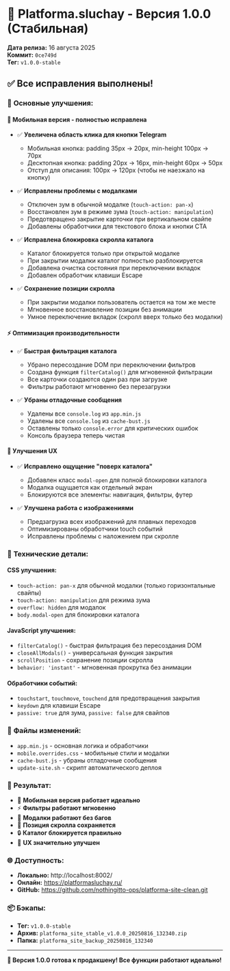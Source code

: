 # 🚀 Platforma.sluchay - Версия 1.0.0 (Стабильная)

**Дата релиза:** 16 августа 2025  
**Коммит:** `0ce749d`  
**Тег:** `v1.0.0-stable`

## ✅ Все исправления выполнены!

### 🎯 **Основные улучшения:**

#### 📱 **Мобильная версия - полностью исправлена**
- ✅ **Увеличена область клика для кнопки Telegram**
  - Мобильная кнопка: padding 35px → 20px, min-height 100px → 70px
  - Десктопная кнопка: padding 20px → 16px, min-height 60px → 50px
  - Отступ для описания: 100px → 120px (чтобы не наезжало на кнопку)

- ✅ **Исправлены проблемы с модалками**
  - Отключен зум в обычной модалке (`touch-action: pan-x`)
  - Восстановлен зум в режиме зума (`touch-action: manipulation`)
  - Предотвращено закрытие карточки при вертикальном свайпе
  - Добавлены обработчики для текстового блока и кнопки CTA

- ✅ **Исправлена блокировка скролла каталога**
  - Каталог блокируется только при открытой модалке
  - При закрытии модалки каталог полностью разблокируется
  - Добавлена очистка состояния при переключении вкладок
  - Добавлен обработчик клавиши Escape

- ✅ **Сохранение позиции скролла**
  - При закрытии модалки пользователь остается на том же месте
  - Мгновенное восстановление позиции без анимации
  - Умное переключение вкладок (скролл вверх только без модалки)

#### ⚡ **Оптимизация производительности**
- ✅ **Быстрая фильтрация каталога**
  - Убрано пересоздание DOM при переключении фильтров
  - Создана функция `filterCatalog()` для мгновенной фильтрации
  - Все карточки создаются один раз при загрузке
  - Фильтры работают мгновенно без перезагрузки

- ✅ **Убраны отладочные сообщения**
  - Удалены все `console.log` из `app.min.js`
  - Удалены все `console.log` из `cache-bust.js`
  - Оставлены только `console.error` для критических ошибок
  - Консоль браузера теперь чистая

#### 🎨 **Улучшения UX**
- ✅ **Исправлено ощущение "поверх каталога"**
  - Добавлен класс `modal-open` для полной блокировки каталога
  - Модалка ощущается как отдельный экран
  - Блокируются все элементы: навигация, фильтры, футер

- ✅ **Улучшена работа с изображениями**
  - Предзагрузка всех изображений для плавных переходов
  - Оптимизированы обработчики touch событий
  - Исправлены проблемы с наложением при скролле

### 🔧 **Технические детали:**

#### **CSS улучшения:**
- `touch-action: pan-x` для обычной модалки (только горизонтальные свайпы)
- `touch-action: manipulation` для режима зума
- `overflow: hidden` для модалок
- `body.modal-open` для блокировки каталога

#### **JavaScript улучшения:**
- `filterCatalog()` - быстрая фильтрация без пересоздания DOM
- `closeAllModals()` - универсальная функция закрытия
- `scrollPosition` - сохранение позиции скролла
- `behavior: 'instant'` - мгновенная прокрутка без анимации

#### **Обработчики событий:**
- `touchstart`, `touchmove`, `touchend` для предотвращения закрытия
- `keydown` для клавиши Escape
- `passive: true` для зума, `passive: false` для свайпов

### 📁 **Файлы изменений:**
- `app.min.js` - основная логика и обработчики
- `mobile.overrides.css` - мобильные стили и модалки
- `cache-bust.js` - убраны отладочные сообщения
- `update-site.sh` - скрипт автоматического деплоя

### 🚀 **Результат:**
- 📱 **Мобильная версия работает идеально**
- ⚡ **Фильтры работают мгновенно**
- 🎯 **Модалки работают без багов**
- 📍 **Позиция скролла сохраняется**
- 🔒 **Каталог блокируется правильно**
- 🎨 **UX значительно улучшен**

### 🌐 **Доступность:**
- **Локально:** http://localhost:8002/
- **Онлайн:** https://platformasluchay.ru/
- **GitHub:** https://github.com/nothingitto-ops/platforma-site-clean.git

### 📦 **Бэкапы:**
- **Тег:** `v1.0.0-stable`
- **Архив:** `platforma_site_stable_v1.0.0_20250816_132340.zip`
- **Папка:** `platforma_site_backup_20250816_132340`

---

**🎉 Версия 1.0.0 готова к продакшену! Все функции работают идеально!**

